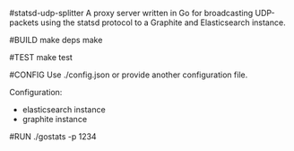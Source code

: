 #statsd-udp-splitter
A proxy server written in Go for broadcasting UDP-packets using the statsd protocol to a Graphite and Elasticsearch instance.

#BUILD
make deps
make

#TEST
make test

#CONFIG
Use ./config.json or provide another configuration file.

Configuration:
* elasticsearch instance
* graphite instance

#RUN
./gostats -p 1234
